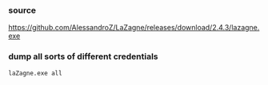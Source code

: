### source
https://github.com/AlessandroZ/LaZagne/releases/download/2.4.3/lazagne.exe  

### dump all sorts of different credentials
```
laZagne.exe all
```

